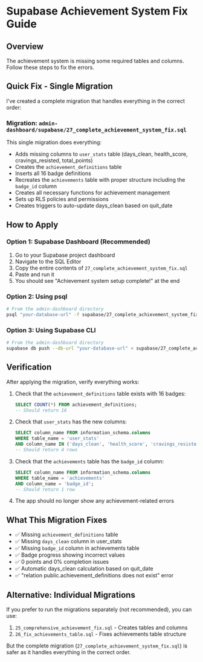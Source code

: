 # Supabase Achievement System Fix Guide

## Overview
The achievement system is missing some required tables and columns. Follow these steps to fix the errors.

## Quick Fix - Single Migration

I've created a complete migration that handles everything in the correct order:

### Migration: `admin-dashboard/supabase/27_complete_achievement_system_fix.sql`

This single migration does everything:
- Adds missing columns to `user_stats` table (days_clean, health_score, cravings_resisted, total_points)
- Creates the `achievement_definitions` table
- Inserts all 16 badge definitions
- Recreates the `achievements` table with proper structure including the `badge_id` column
- Creates all necessary functions for achievement management
- Sets up RLS policies and permissions
- Creates triggers to auto-update days_clean based on quit_date

## How to Apply

### Option 1: Supabase Dashboard (Recommended)
1. Go to your Supabase project dashboard
2. Navigate to the SQL Editor
3. Copy the entire contents of `27_complete_achievement_system_fix.sql`
4. Paste and run it
5. You should see "Achievement system setup complete!" at the end

### Option 2: Using psql
```bash
# From the admin-dashboard directory
psql "your-database-url" -f supabase/27_complete_achievement_system_fix.sql
```

### Option 3: Using Supabase CLI
```bash
# From the admin-dashboard directory
supabase db push --db-url "your-database-url" < supabase/27_complete_achievement_system_fix.sql
```

## Verification
After applying the migration, verify everything works:

1. Check that the `achievement_definitions` table exists with 16 badges:
   ```sql
   SELECT COUNT(*) FROM achievement_definitions;
   -- Should return 16
   ```

2. Check that `user_stats` has the new columns:
   ```sql
   SELECT column_name FROM information_schema.columns 
   WHERE table_name = 'user_stats' 
   AND column_name IN ('days_clean', 'health_score', 'cravings_resisted', 'total_points');
   -- Should return 4 rows
   ```

3. Check that the `achievements` table has the `badge_id` column:
   ```sql
   SELECT column_name FROM information_schema.columns 
   WHERE table_name = 'achievements' 
   AND column_name = 'badge_id';
   -- Should return 1 row
   ```

4. The app should no longer show any achievement-related errors

## What This Migration Fixes
- ✅ Missing `achievement_definitions` table
- ✅ Missing `days_clean` column in user_stats
- ✅ Missing `badge_id` column in achievements table
- ✅ Badge progress showing incorrect values
- ✅ 0 points and 0% completion issues
- ✅ Automatic days_clean calculation based on quit_date
- ✅ "relation public.achievement_definitions does not exist" error

## Alternative: Individual Migrations
If you prefer to run the migrations separately (not recommended), you can use:
1. `25_comprehensive_achievement_fix.sql` - Creates tables and columns
2. `26_fix_achievements_table.sql` - Fixes achievements table structure

But the complete migration (`27_complete_achievement_system_fix.sql`) is safer as it handles everything in the correct order. 